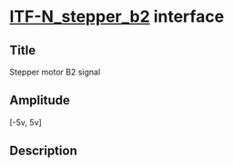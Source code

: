 # [ITF-N_stepper_b2]()  interface

## Title
Stepper motor B2 signal

## Amplitude
[-5v, 5v]

## Description
